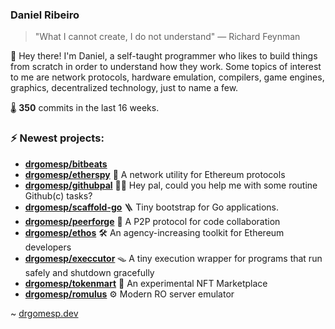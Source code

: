 ### Daniel Ribeiro
>  "What I cannot create, I do not understand" — Richard Feynman

👋 Hey there! I'm Daniel, a self-taught programmer who likes to build things from scratch
in order to understand how they work. Some topics of interest to me are network
protocols, hardware emulation, compilers, game engines, graphics, decentralized 
technology, just to name a few.

🌡️ **350** commits in the last 16 weeks.

### ⚡ Newest projects:

- **[drgomesp/bitbeats](https://github.com/drgomesp/bitbeats)** <br/>
- **[drgomesp/etherspy](https://github.com/drgomesp/etherspy)** 🧪 A network utility for Ethereum protocols<br/>
- **[drgomesp/githubpal](https://github.com/drgomesp/githubpal)** 👷🏽 Hey pal, could you help me with some routine Github(c) tasks?<br/>
- **[drgomesp/scaffold-go](https://github.com/drgomesp/scaffold-go)** 🪜 Tiny bootstrap for Go applications.<br/>
- **[drgomesp/peerforge](https://github.com/drgomesp/peerforge)** 📡 A P2P protocol for code collaboration<br/>
- **[drgomesp/ethos](https://github.com/drgomesp/ethos)** :hammer_and_wrench: An agency-increasing toolkit for Ethereum developers<br/>
- **[drgomesp/execcutor](https://github.com/drgomesp/execcutor)** 🪤 A tiny execution wrapper for programs that run safely and shutdown gracefully<br/>
- **[drgomesp/tokenmart](https://github.com/drgomesp/tokenmart)** 🛒 An experimental NFT Marketplace<br/>
- **[drgomesp/romulus](https://github.com/drgomesp/romulus)** ⚙️ Modern RO server emulator<br/>


~ [drgomesp.dev][2]

[2]: https://drgomesp.dev
